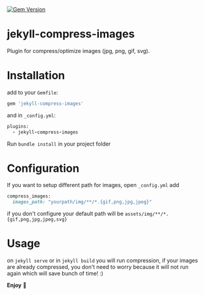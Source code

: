 [![Gem Version](https://badge.fury.io/rb/jekyll-compress-images.svg)](https://badge.fury.io/rb/jekyll-compress-images) 

# jekyll-compress-images

Plugin for compress/optimize images (jpg, png, gif, svg).

# Installation

add to your `Gemfile`:

```ruby
gem 'jekyll-compress-images'
```

and in `_config.yml`:

```ruby
plugins:
  - jekyll-compress-images
```

Run `bundle install` in your project folder

# Configuration

If you want to setup different path for images, open `_config.yml` add

```ruby
compress_images:
  images_path: "yourpath/img/**/*.{gif,png,jpg,jpeg}"
```

if you don't configure your default path will be `assets/img/**/*.{gif,png,jpg,jpeg,svg}`

# Usage

on  `jekyll serve` or in `jekyll build` you will run compression, if your images are already compressed, you don't need to worry because it will not run again which will save bunch of time! :)

**Enjoy** 🎉
